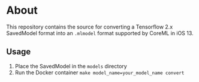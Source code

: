 # About
This repository contains the source for converting
a Tensorflow 2.x SavedModel format into an `.mlmodel` format supported by CoreML in iOS 13.

## Usage
1. Place the SavedModel in the `models` directory
2. Run the Docker container `make model_name=your_model_name convert`